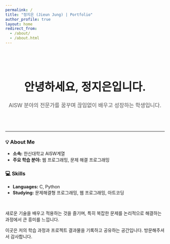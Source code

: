 ```yaml
---
permalink: /
title: "정지은 (Jieun Jung) | Portfolio"
author_profile: true
layout: home
redirect_from: 
  - /about/
  - /about.html
---
```


<div style="text-align: center; padding-top: 40px; padding-bottom: 40px;">
  <h1 style="font-size: 2.5em; font-weight: 600;">안녕하세요, 정지은입니다.</h1>
  <p style="font-size: 1.2em; color: #555;">AISW 분야의 전문가를 꿈꾸며 끊임없이 배우고 성장하는 학생입니다.</p>
</div>

---

### 💡 About Me
- **소속:** 한신대학교 AISW계열
- **주요 학습 분야:** 웹 프로그래밍, 문제 해결 프로그래밍

### 💻 Skills
- **Languages:** C, Python
- **Studying:** 문제해결형 프로그래밍, 웹 프로그래밍, 아트코딩

<br>

새로운 기술을 배우고 적용하는 것을 즐기며, 특히 복잡한 문제를 논리적으로 해결하는 과정에서 큰 흥미를 느낍니다. 

이곳은 저의 학습 과정과 프로젝트 결과물을 기록하고 공유하는 공간입니다. 방문해주셔서 감사합니다.